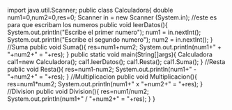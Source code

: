 import java.util.Scanner; 
public class Calculadora{ 
double num1=0,num2=0,res=0;
Scanner in = new Scanner (System.in); 
//este es para que escribam los numeros 
public void leerDatos(){ 
System.out.println("Escribe el primer numero"); 
num1 = in.nextInt(); 
System.out.println("Escribe el segundo numero"); 
num2 = in.nextInt(); 
} 
//Suma
public void Suma(){ 
res=num1+num2; 
System.out.println(num1+" + "+num2+" = "+res); 
}
public static void main(String[]args){ 
Calculadora cal1=new Calculadora(); 
cal1.leerDatos(); cal1.Resta(); 
cal1.Suma(); 
} 
//Resta 
public void Resta(){ 
res=num1-num2; 
System.out.println(num1+" - "+num2+" = "+res); 
} 
//Multiplicacion
public void Multiplicacion(){
res=num1*num2; 
System.out.println(num1+" x "+num2+" = "+res);
} 
//Division 
public void Division(){ 
res=num1/num2;
System.out.println(num1+" / "+num2+" = "+res);
} 
}
